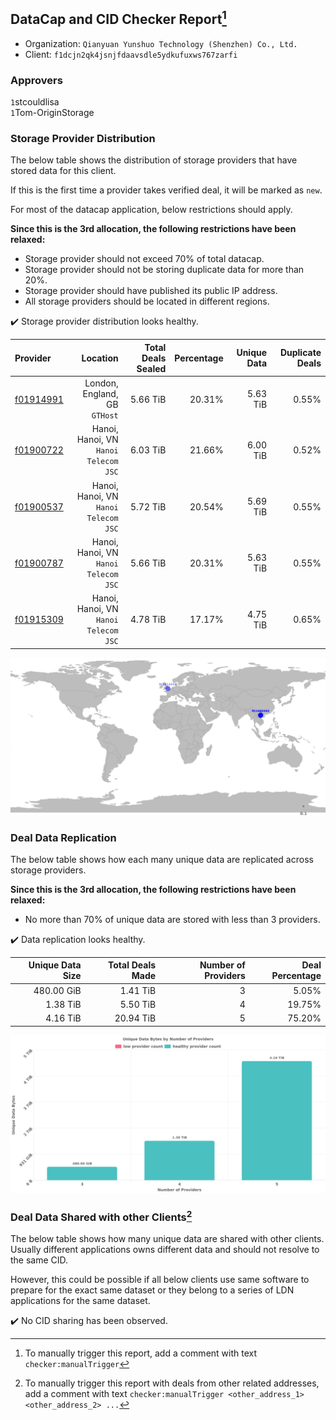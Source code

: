 ## DataCap and CID Checker Report[^1]
 - Organization: `Qianyuan Yunshuo Technology (Shenzhen) Co., Ltd.`
 - Client: `f1dcjn2qk4jsnjfdaavsdle5ydkufuxws767zarfi`
### Approvers
`1`stcouldlisa<br/>`1`Tom-OriginStorage

### Storage Provider Distribution
The below table shows the distribution of storage providers that have stored data for this client.

If this is the first time a provider takes verified deal, it will be marked as `new`.

For most of the datacap application, below restrictions should apply.

**Since this is the 3rd allocation, the following restrictions have been relaxed:**
 - Storage provider should not exceed 70% of total datacap.
 - Storage provider should not be storing duplicate data for more than 20%.
 - Storage provider should have published its public IP address.
 - All storage providers should be located in different regions.

✔️ Storage provider distribution looks healthy.

| Provider                                              |                                 Location | Total Deals Sealed | Percentage | Unique Data | Duplicate Deals |
| :---------------------------------------------------- | ---------------------------------------: | -----------------: | ---------: | ----------: | --------------: |
| [f01914991](https://filfox.info/en/address/f01914991) |         London, England, GB<br/>`GTHost` |           5.66 TiB |     20.31% |    5.63 TiB |           0.55% |
| [f01900722](https://filfox.info/en/address/f01900722) | Hanoi, Hanoi, VN<br/>`Hanoi Telecom JSC` |           6.03 TiB |     21.66% |    6.00 TiB |           0.52% |
| [f01900537](https://filfox.info/en/address/f01900537) | Hanoi, Hanoi, VN<br/>`Hanoi Telecom JSC` |           5.72 TiB |     20.54% |    5.69 TiB |           0.55% |
| [f01900787](https://filfox.info/en/address/f01900787) | Hanoi, Hanoi, VN<br/>`Hanoi Telecom JSC` |           5.66 TiB |     20.31% |    5.63 TiB |           0.55% |
| [f01915309](https://filfox.info/en/address/f01915309) | Hanoi, Hanoi, VN<br/>`Hanoi Telecom JSC` |           4.78 TiB |     17.17% |    4.75 TiB |           0.65% |

<img src="https://raw.githubusercontent.com/data-preservation-programs/filplus-checker-assets/main/filecoin-project/filecoin-plus-large-datasets/issues/1308/1676455614258.png"/>

### Deal Data Replication
The below table shows how each many unique data are replicated across storage providers.


**Since this is the 3rd allocation, the following restrictions have been relaxed:**
- No more than 70% of unique data are stored with less than 3 providers.

✔️ Data replication looks healthy.

| Unique Data Size | Total Deals Made | Number of Providers | Deal Percentage |
| ---------------: | ---------------: | ------------------: | --------------: |
|       480.00 GiB |         1.41 TiB |                   3 |           5.05% |
|         1.38 TiB |         5.50 TiB |                   4 |          19.75% |
|         4.16 TiB |        20.94 TiB |                   5 |          75.20% |

<img src="https://raw.githubusercontent.com/data-preservation-programs/filplus-checker-assets/main/filecoin-project/filecoin-plus-large-datasets/issues/1308/1676455615018.png"/>

### Deal Data Shared with other Clients[^3]
The below table shows how many unique data are shared with other clients.
Usually different applications owns different data and should not resolve to the same CID.

However, this could be possible if all below clients use same software to prepare for the exact same dataset or they belong to a series of LDN applications for the same dataset.

✔️ No CID sharing has been observed.

[^1]: To manually trigger this report, add a comment with text `checker:manualTrigger`

[^2]: Deals from those addresses are combined into this report as they are specified with `checker:manualTrigger`

[^3]: To manually trigger this report with deals from other related addresses, add a comment with text `checker:manualTrigger <other_address_1> <other_address_2> ...`
